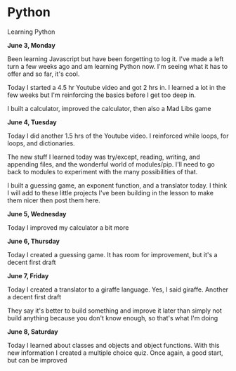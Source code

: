 # Python
Learning Python

<p><strong>June 3, Monday</strong></p>
<p>Been learning Javascript but have been forgetting to log it. I've made a left turn a few weeks ago and am learning Python now. I'm seeing what it has to offer and so far, it's cool.</p>
<p>Today I started a 4.5 hr Youtube video and got 2 hrs in. I learned a lot in the few weeks but I'm reinforcing the basics before I get too deep in.</p>
<p>I built a calculator, improved the calculator, then also a Mad Libs game</p>
<p><strong>June 4, Tuesday</strong></p>
<p>Today I did another 1.5 hrs of the Youtube video. I reinforced while loops, for loops, and dictionaries.</p><p>The new stuff I learned today was try/except, reading, writing, and appending files, and the wonderful world of modules/pip. I'll need to go back to modules to experiment with the many possibilities of that. 
<p>I built a guessing game, an exponent function, and a translator today. I think I will add to these little projects I've been building in the lesson to make them nicer then post them here.</p>
<p><strong>June 5, Wednesday</strong></p>
<p>Today I improved my calculator a bit more</p>
<p><strong>June 6, Thursday</strong></p>
<p>Today I created a guessing game. It has room for improvement, but it's a decent first draft</p>
<p><strong>June 7, Friday</strong></p>
<p>Today I created a translator to a giraffe language. Yes, I said giraffe. Another a decent first draft</p>
<p>They say it's better to build something and improve it later than simply not build anything because you don't know enough, so that's what I'm doing</p>
<p><strong>June 8, Saturday</strong></p>
<p>Today I learned about classes and objects and object functions. With this new information I created a multiple choice quiz. Once again, a good start, but can be improved</p>
